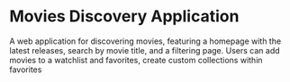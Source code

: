 # Movies Discovery Application

A web application for discovering movies, featuring a homepage with
the latest releases, search by movie title, and a filtering page. Users can
add movies to a watchlist and favorites, create custom collections
within favorites
